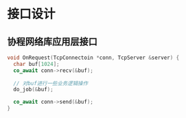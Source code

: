 # 接口设计

## 协程网络库应用层接口
```cpp
void OnRequest(TcpConnectoin *conn, TcpServer &server) {
  char buf[1024]; 
  co_await conn->recv(&buf);
  
  // 对buf进行一些业务逻辑操作
  do_job(&buf);

  co_await conn->send(&buf);
}
```
